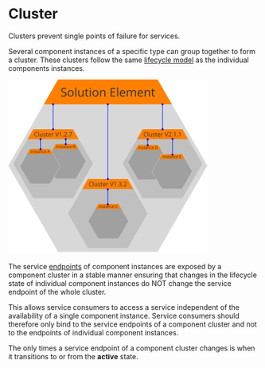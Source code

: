 Cluster
========

<div class="subtitle"> Clusters prevent single points of failure for services.<div>

Several component instances of a specific type can group together to form a cluster. These clusters follow the same [lifecycle model](./Concepts-Lifecycle) as the individual components instances.

<img src="./assets/images/cluster.svg" alt="Cluster" width="400"/>

The service [endpoints](./Concepts-Services.md#Endpoint) of component instances are exposed by a component cluster in a stable manner ensuring that changes in the lifecycle state of individual component instances do NOT change the service endpoint of the whole cluster.

This allows service consumers to access a service independent of the availability of a single component instance. Service consumers should therefore only bind to the service endpoints of a component cluster and not to the endpoints of individual component instances.

The only times a service endpoint of a component cluster changes is when it transitions to or from the **active** state.
